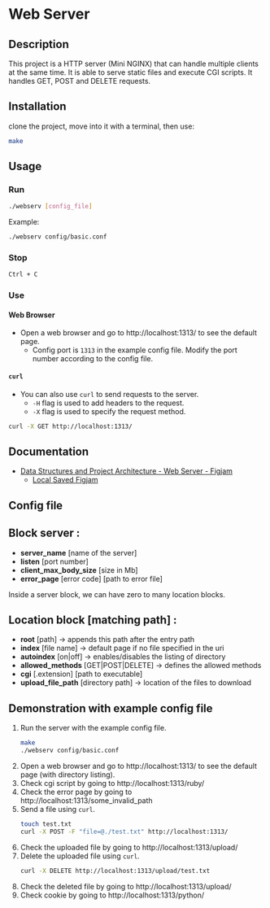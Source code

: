 # Web Server

## Description

This project is a HTTP server (Mini NGINX) that can handle multiple clients at the same time. It is able to serve static files and execute CGI scripts. It handles GET, POST and DELETE requests.

## Installation

clone the project, move into it with a terminal, then use:

```bash
make
```

## Usage

### Run

```bash
./webserv [config_file]
```

Example:
```bash
./webserv config/basic.conf
```

### Stop

```bash
Ctrl + C
```

### Use

#### Web Browser
- Open a web browser and go to http://localhost:1313/ to see the default page.
  - Config port is `1313` in the example config file. Modify the port number according to the config file.

#### `curl`
- You can also use `curl` to send requests to the server.
  - `-H` flag is used to add headers to the request.
  - `-X` flag is used to specify the request method.

```bash
curl -X GET http://localhost:1313/
```

## Documentation

- [Data Structures and Project Architecture - Web Server - Figjam](https://www.figma.com/files/team/1364356230083559376/project/240515569/WebServ?fuid=1364356226035135583)
  - [Local Saved Figjam](./document/figjam/)

## Config file

Block server :
-

 - **server_name** [name of the server]
 - **listen** [port number]
 - **client_max_body_size** [size in Mb]
 - **error_page** [error code] [path to error file]

Inside a server block, we can have zero to many location blocks.

Location block [matching path] :
-

 - **root** [path] -> appends this path after the entry path
 - **index** [file name] -> default page if no file specified in the uri
 - **autoindex** [on|off] -> enables/disables the listing of directory
 - **allowed_methods** [GET|POST|DELETE] -> defines the allowed methods
 - **cgi** [.extension] [path to executable]
 - **upload_file_path** [directory path] -> location of the files to download

## Demonstration with example config file

1. Run the server with the example config file.
    ```bash
    make
    ./webserv config/basic.conf
    ```
2. Open a web browser and go to http://localhost:1313/ to see the default page (with directory listing).
3. Check cgi script by going to http://localhost:1313/ruby/
4. Check the error page by going to http://localhost:1313/some_invalid_path
5. Send a file using `curl`.
    ```bash
    touch test.txt
    curl -X POST -F "file=@./test.txt" http://localhost:1313/
    ```
6. Check the uploaded file by going to http://localhost:1313/upload/
7. Delete the uploaded file using `curl`.
    ```bash
    curl -X DELETE http://localhost:1313/upload/test.txt
    ```
8. Check the deleted file by going to http://localhost:1313/upload/
9. Check cookie by going to http://localhost:1313/python/

